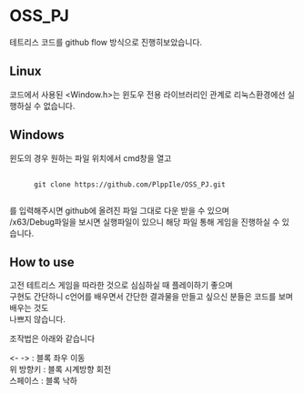 OSS_PJ
=======
테트리스 코드를 github flow 방식으로 진행히보았습니다.   

## Linux     
코드에서 사용된 <Window.h>는 윈도우 전용 라이브러리인 관계로 리눅스환경에선 실행하실 수 없습니다.   
   
## Windows
윈도의 경우 원하는 파일 위치에서 cmd창을 열고

<pre>
   <code>
      git clone https://github.com/PlppIle/OSS_PJ.git
   </code>
</pre>
를 입력해주시면 github에 올려진 파일 그대로 다운 받을 수 있으며   
/x63/Debug파일을 보시면 실행파일이 있으니 해당 파일 통해 게임을 진행하실 수 있습니다.   

## How to use   
고전 테트리스 게임을 따라한 것으로 심심하실 때 플레이하기 좋으며    
구현도 간단하니 c언어를 배우면서 간단한 결과물을 만들고 싶으신 분들은 코드를 보며 배우는 것도   
나쁘지 않습니다.   

조작법은 아래와 같습니다    
   
<- -> : 블록 좌우 이동   
위 방향키 : 블록 시계방향 회전   
스페이스 : 블록 낙하   
